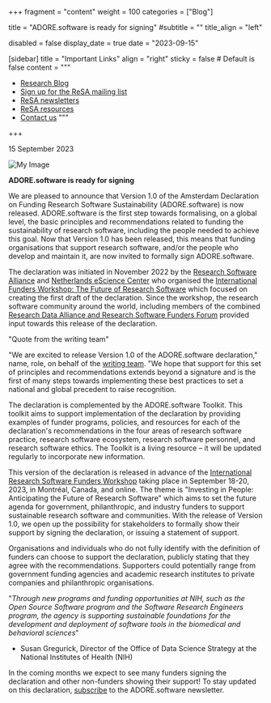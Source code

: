 +++
fragment = "content"
weight = 100
categories = ["Blog"]

title = "ADORE.software is ready for signing"
#subtitle = ""
title_align = "left"

disabled = false
display_date = true
date = "2023-09-15"

[sidebar]
  title = "Important Links"
  align = "right"
  sticky = false # Default is false
  content = """
  * [Research Blog](https://www.researchsoft.org/blog/)
  * [Sign up for the ReSA mailing list](https://landing.mailerlite.com/webforms/landing/i5e1h2)
  * [ReSA newsletters](/news)
  * [ReSA resources](/resa-resources)
  * [Contact us](/contact)
  """

+++

15 September 2023

![My Image](shutterstock_2007818042.jpg)

**ADORE.software is ready for signing**

We are pleased to announce that Version 1.0 of the Amsterdam Declaration on Funding Research Software Sustainability (ADORE.software) is now released. ADORE.software is the first step towards formalising, on a global level, the basic principles and recommendations related to funding the sustainability of research software, including the people needed to achieve this goal. Now that Version 1.0 has been released, this means that funding organisations that support research software, and/or the people who develop and maintain it, are now invited to formally sign ADORE.software.

The declaration was initiated in November 2022 by the [Research Software Alliance](https://www.researchsoft.org/) and [Netherlands eScience Center](https://www.esciencecenter.nl/) who organised the [International Funders Workshop: The Future of Research Software](https://adore.software/2023/03/international-funders-workshop-the-future-of-research-software/) which focused on creating the first draft of the declaration. Since the workshop, the research software community around the world, including members of the combined [Research Data Alliance and Research Software Funders Forum](https://adore.software/2023/03/rda-resa-funders-forum-gothenburg-sweden/) provided input towards this release of the declaration.

"Quote from the writing team"

"We are excited to release Version 1.0 of the ADORE.software declaration," name, role, on behalf of the [writing team](https://adore.software/about/governance/). "We hope that support for this set of principles and recommendations extends beyond a signature and is the first of many steps towards implementing these best practices to set a national and global precedent to raise recognition.

The declaration is complemented by the ADORE.software Toolkit. This toolkit aims to support implementation of the declaration by providing examples of funder programs, policies, and resources for each of the declaration's recommendations in the four areas of research software practice, research software ecosystem, research software personnel, and research software ethics. The Toolkit is a living resource – it will be updated regularly to incorporate new information.

This version of the declaration is released in advance of the [International Research Software Funders Workshop](https://adore.software/international-research-software-funders-workshop/) taking place in September 18-20, 2023, in Montréal, Canada, and online. The theme is "Investing in People: Anticipating the Future of Research Software" which aims to set the future agenda for government, philanthropic, and industry funders to support sustainable research software and communities. With the release of Version 1.0, we open up the possibility for stakeholders to formally show their support by signing the declaration, or issuing a statement of support.

Organisations and individuals who do not fully identify with the definition of funders can choose to support the declaration, publicly stating that they agree with the recommendations. Supporters could potentially range from government funding agencies and academic research institutes to private companies and philanthropic organisations.

"_Through new programs and funding opportunities at NIH, such as the Open Source Software program and the Software Research Engineers program, the agency is supporting sustainable foundations for the development and deployment of software tools in the biomedical and behavioral sciences_"

-  Susan Gregurick, Director of the Office of Data Science Strategy at the National Institutes of Health (NIH)

In the coming months we expect to see many funders signing the declaration and other non-funders showing their support! To stay updated on this declaration, [subscribe](https://adore.software/contact/) to the ADORE.software newsletter.
